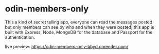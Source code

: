 # odin-members-only

This a kind of secret telling app, everyone can read the messages posted but only members can see by who and when they were posted, this app is built with Express, Node, MongoDB for the database and Passport for the authentication.

live preview: https://odin-members-only-bbyd.onrender.com/
